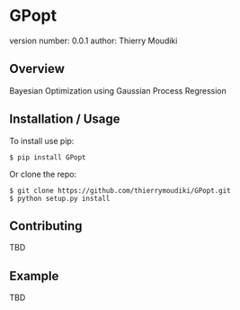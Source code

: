 GPopt
===============================

version number: 0.0.1
author: Thierry Moudiki

Overview
--------

Bayesian Optimization using Gaussian Process Regression

Installation / Usage
--------------------

To install use pip:

    $ pip install GPopt


Or clone the repo:

    $ git clone https://github.com/thierrymoudiki/GPopt.git
    $ python setup.py install
    
Contributing
------------

TBD

Example
-------

TBD